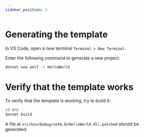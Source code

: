 ```yaml
---
sidebar_position: 3
---
```


# Generating the template

In VS Code, open a new terminal `Terminal > New Terminal`.

Enter the following command to generate a new project:

```bash
dotnet new aelf -n HelloWorld
```

# Verify that the template works

To verify that the template is working, try to build it:

```bash
cd src
dotnet build
```

A file at `src/bin/Debug/net6.0/HelloWorld.dll.patched` should be generated.
